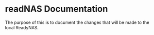 # readNAS Documentation

The purpose of this is to document the changes that will be made to the local ReadyNAS.
